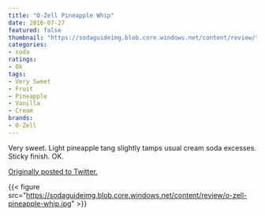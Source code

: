 ```yaml
---
title: "O-Zell Pineapple Whip"
date: 2016-07-27
featured: false
thumbnail: "https://sodaguideimg.blob.core.windows.net/content/review/thumbs/o-zell-pineapple-whip.jpg"
categories:
- soda
ratings:
- Ok
tags:
- Very Sweet
- Fruit
- Pineapple
- Vanilla
- Cream
brands:
- O-Zell
---
```


Very sweet. Light pineapple tang slightly tamps usual cream soda excesses. Sticky finish. OK.

[Originally posted to Twitter.](https://twitter.com/Cavorter/status/758357640627888128)

{{< figure src="https://sodaguideimg.blob.core.windows.net/content/review/o-zell-pineapple-whip.jpg" >}}

